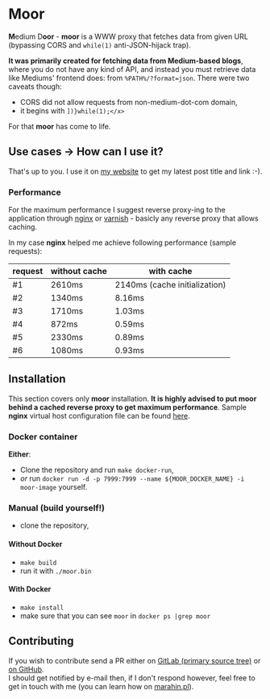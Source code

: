 # Moor
**M**edium D**oor** - **moor** is a WWW proxy that fetches data from given URL (bypassing CORS and `while(1)` anti-JSON-hijack trap). 

**It was primarily created for fetching data from Medium-based blogs**, where you do not have any kind of API, and instead you must retrieve data like Mediums' frontend does: from `%PATH%/?format=json`. There were two caveats though:  

* CORS did not allow requests from non-medium-dot-com domain,
* it begins with `])}while(1);</x>`

For that **moor** has come to life. 

## Use cases → How can I use it?

That's up to you. I use it on [my website](http://marahin.pl) to get my latest post title and link :-).

### Performance

For the maximum performance I suggest reverse proxy-ing to the application through [nginx]() or [varnish]() - basicly any reverse proxy that allows caching. 

In my case **nginx** helped me achieve following performance (sample requests):

| request | without cache | with cache                    |
|---------|---------------|-------------------------------|
| #1      | 2610ms        | 2140ms (cache initialization) |
| #2      | 1340ms        | 8.16ms                        |
| #3      | 1710ms        | 1.03ms                        |
| #4      | 872ms         | 0.59ms                        |
| #5      | 2330ms        | 0.89ms                        |
| #6      | 1080ms        | 0.93ms                        |

## Installation

This section covers only **moor** installation. **It is highly advised to put moor behind a cached reverse proxy to get maximum performance**. Sample **nginx** virtual host configuration file can be found [here](nginx.conf).

### Docker container

**Either**:

* Clone the repository and run `make docker-run`,  
* _or_ run `docker run -d -p 7999:7999 --name ${MOOR_DOCKER_NAME} -i moor-image` yourself. 

### Manual (build yourself!)

* clone the repository,

#### Without Docker

* `make build`
* run it with `./moor.bin`

#### With Docker

* `make install`
* make sure that you can see `moor` in `docker ps |grep moor` 

## Contributing

If you wish to contribute send a PR either on [GitLab (primary source tree)](http://git.3lab.re/marahin/moor)  or [on GitHub](http://github.com/marahin/moor).  
I should get notified by e-mail then, if I don't respond however, feel free to get in touch with me (you can learn how on [marahin.pl](http://marahin.pl)).